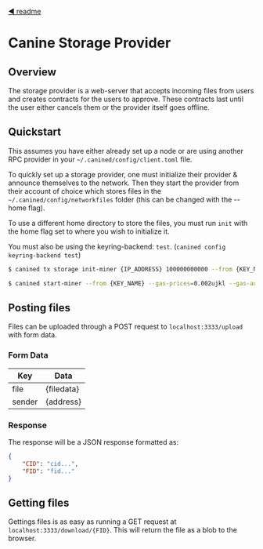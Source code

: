 <!--
order: 0
title: Canine Storage Provider
parent:
  title: "cmd"
-->
[◀ readme](/README.md)

# Canine Storage Provider

## Overview
The storage provider is a web-server that accepts incoming files from users and creates contracts for the users to approve. These contracts last until the user either cancels them or the provider itself goes offline.

## Quickstart
This assumes you have either already set up a node or are using another RPC provider in your `~/.canined/config/client.toml` file.

To quickly set up a storage provider, one must initialize their provider & announce themselves to the network. Then they start the provider from their account of choice which stores files in the `~/.canined/config/networkfiles` folder (this can be changed with the --home flag).

To use a different home directory to store the files, you must run `init` with the home flag set to where you wish to initialize it.

You must also be using the keyring-backend: `test`. (`canined config keyring-backend test`)

```sh
$ canined tx storage init-miner {IP_ADDRESS} 100000000000 --from {KEY_NAME} --gas-prices=0.002ujkl --gas-adjustment=1.5

$ canined start-miner --from {KEY_NAME} --gas-prices=0.002ujkl --gas-adjustment=1.5 -y
```

## Posting files
Files can be uploaded through a POST request to `localhost:3333/upload` with form data.
### Form Data
|Key   |Data      |
|------|----------|
|file  |{filedata}|
|sender|{address} |

### Response
The response will be a JSON response formatted as:
```JSON
{
    "CID": "cid...",
    "FID": "fid..."
}
```

## Getting files
Gettings files is as easy as running a GET request at `localhost:3333/download/{FID}`. This will return the file as a blob to the browser.

